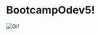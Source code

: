 # BootcampOdev5!

![Gif](https://github.com/Skywalkerkan/AndroidBootcampOdev5/assets/117943189/79bac2bf-6577-4fb6-87c3-4aec7ede6c6c)

